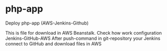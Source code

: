 # php-app
Deploy php-app (AWS-Jenkins-Github)

This is file for download in AWS Beanstalk.
Check how work configuration Jenkins-GitHub-AWS
After push-command in git-repository your Jenkins connect to GitHub and download files in AWS
